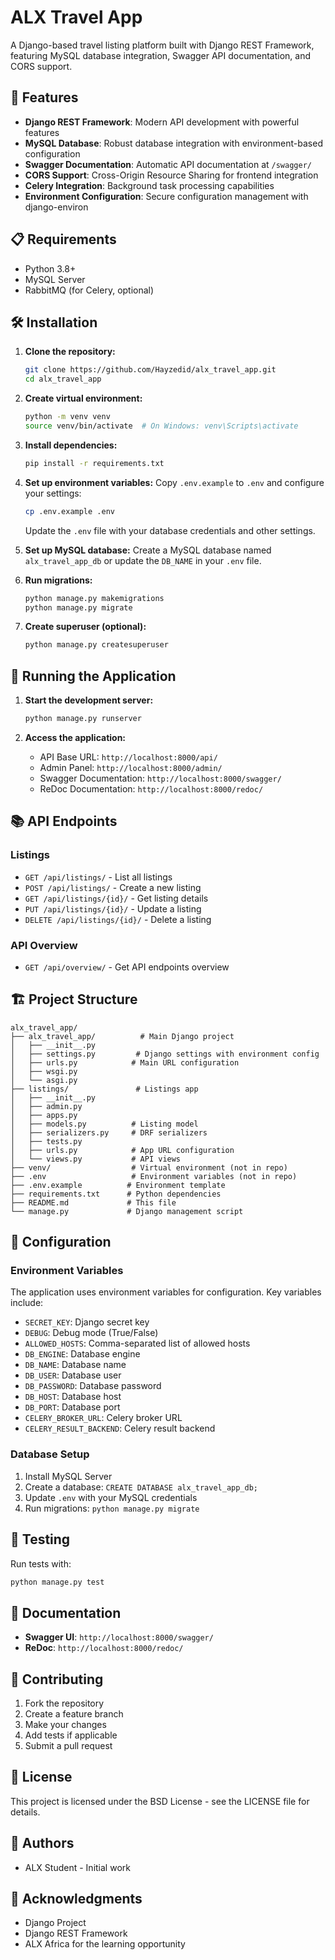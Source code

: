 # ALX Travel App

A Django-based travel listing platform built with Django REST Framework, featuring MySQL database integration, Swagger API documentation, and CORS support.

## 🚀 Features

- **Django REST Framework**: Modern API development with powerful features
- **MySQL Database**: Robust database integration with environment-based configuration
- **Swagger Documentation**: Automatic API documentation at `/swagger/`
- **CORS Support**: Cross-Origin Resource Sharing for frontend integration
- **Celery Integration**: Background task processing capabilities
- **Environment Configuration**: Secure configuration management with django-environ

## 📋 Requirements

- Python 3.8+
- MySQL Server
- RabbitMQ (for Celery, optional)

## 🛠️ Installation

1. **Clone the repository:**
   ```bash
   git clone https://github.com/Hayzedid/alx_travel_app.git
   cd alx_travel_app
   ```

2. **Create virtual environment:**
   ```bash
   python -m venv venv
   source venv/bin/activate  # On Windows: venv\Scripts\activate
   ```

3. **Install dependencies:**
   ```bash
   pip install -r requirements.txt
   ```

4. **Set up environment variables:**
   Copy `.env.example` to `.env` and configure your settings:
   ```bash
   cp .env.example .env
   ```

   Update the `.env` file with your database credentials and other settings.

5. **Set up MySQL database:**
   Create a MySQL database named `alx_travel_app_db` or update the `DB_NAME` in your `.env` file.

6. **Run migrations:**
   ```bash
   python manage.py makemigrations
   python manage.py migrate
   ```

7. **Create superuser (optional):**
   ```bash
   python manage.py createsuperuser
   ```

## 🚀 Running the Application

1. **Start the development server:**
   ```bash
   python manage.py runserver
   ```

2. **Access the application:**
   - API Base URL: `http://localhost:8000/api/`
   - Admin Panel: `http://localhost:8000/admin/`
   - Swagger Documentation: `http://localhost:8000/swagger/`
   - ReDoc Documentation: `http://localhost:8000/redoc/`

## 📚 API Endpoints

### Listings
- `GET /api/listings/` - List all listings
- `POST /api/listings/` - Create a new listing
- `GET /api/listings/{id}/` - Get listing details
- `PUT /api/listings/{id}/` - Update a listing
- `DELETE /api/listings/{id}/` - Delete a listing

### API Overview
- `GET /api/overview/` - Get API endpoints overview

## 🏗️ Project Structure

```
alx_travel_app/
├── alx_travel_app/          # Main Django project
│   ├── __init__.py
│   ├── settings.py         # Django settings with environment config
│   ├── urls.py            # Main URL configuration
│   ├── wsgi.py
│   └── asgi.py
├── listings/               # Listings app
│   ├── __init__.py
│   ├── admin.py
│   ├── apps.py
│   ├── models.py          # Listing model
│   ├── serializers.py     # DRF serializers
│   ├── tests.py
│   ├── urls.py            # App URL configuration
│   └── views.py           # API views
├── venv/                  # Virtual environment (not in repo)
├── .env                   # Environment variables (not in repo)
├── .env.example          # Environment template
├── requirements.txt      # Python dependencies
├── README.md             # This file
└── manage.py             # Django management script
```

## 🔧 Configuration

### Environment Variables

The application uses environment variables for configuration. Key variables include:

- `SECRET_KEY`: Django secret key
- `DEBUG`: Debug mode (True/False)
- `ALLOWED_HOSTS`: Comma-separated list of allowed hosts
- `DB_ENGINE`: Database engine
- `DB_NAME`: Database name
- `DB_USER`: Database user
- `DB_PASSWORD`: Database password
- `DB_HOST`: Database host
- `DB_PORT`: Database port
- `CELERY_BROKER_URL`: Celery broker URL
- `CELERY_RESULT_BACKEND`: Celery result backend

### Database Setup

1. Install MySQL Server
2. Create a database: `CREATE DATABASE alx_travel_app_db;`
3. Update `.env` with your MySQL credentials
4. Run migrations: `python manage.py migrate`

## 🧪 Testing

Run tests with:
```bash
python manage.py test
```

## 📖 Documentation

- **Swagger UI**: `http://localhost:8000/swagger/`
- **ReDoc**: `http://localhost:8000/redoc/`

## 🤝 Contributing

1. Fork the repository
2. Create a feature branch
3. Make your changes
4. Add tests if applicable
5. Submit a pull request

## 📄 License

This project is licensed under the BSD License - see the LICENSE file for details.

## 👥 Authors

- ALX Student - Initial work

## 🙏 Acknowledgments

- Django Project
- Django REST Framework
- ALX Africa for the learning opportunity
